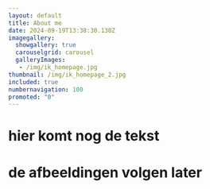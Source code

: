 ```yaml
---
layout: default
title: About me
date: 2024-09-19T13:38:30.130Z
imagegallery:
  showgallery: true
  carouselgrid: carousel
  galleryImages:
   - /img/ik_homepage.jpg
thumbnail: /img/ik_homepage_2.jpg
included: true
numbernavigation: 100
promoted: "0"
---
```

# hier komt nog de tekst
# de afbeeldingen volgen later

